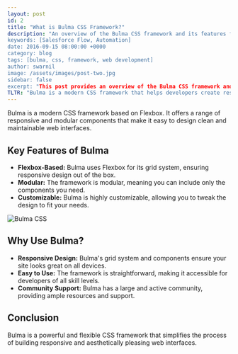 ```yaml
---
layout: post
id: 2
title: "What is Bulma CSS Framework?"
description: "An overview of the Bulma CSS framework and its features for building responsive web interfaces.
keywords: [Salesforce Flow, Automation]
date: 2016-09-15 08:00:00 +0000
category: blog
tags: [bulma, css, framework, web development]
author: swarnil
image: /assets/images/post-two.jpg
sidebar: false
excerpt: "This post provides an overview of the Bulma CSS framework and its features for building responsive web interfaces."
TLTR: "Bulma is a modern CSS framework that helps developers create responsive and aesthetically pleasing web interfaces."
---
```


Bulma is a modern CSS framework based on Flexbox. It offers a range of responsive and modular components that make it easy to design clean and maintainable web interfaces.

## Key Features of Bulma

- **Flexbox-Based:** Bulma uses Flexbox for its grid system, ensuring responsive design out of the box.
- **Modular:** The framework is modular, meaning you can include only the components you need.
- **Customizable:** Bulma is highly customizable, allowing you to tweak the design to fit your needs.

![Bulma CSS](https://via.placeholder.com/800x450)

## Why Use Bulma?

- **Responsive Design:** Bulma's grid system and components ensure your site looks great on all devices.
- **Easy to Use:** The framework is straightforward, making it accessible for developers of all skill levels.
- **Community Support:** Bulma has a large and active community, providing ample resources and support.

## Conclusion

Bulma is a powerful and flexible CSS framework that simplifies the process of building responsive and aesthetically pleasing web interfaces.
